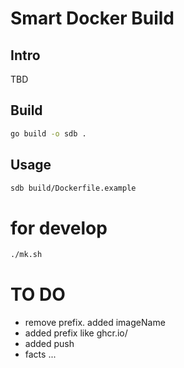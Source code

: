 # Smart Docker Build

## Intro

TBD

## Build

```sh
go build -o sdb .
```

## Usage

```sh
sdb build/Dockerfile.example
```

# for develop

```sh
./mk.sh
```

# TO DO 

- remove prefix. added imageName
- added prefix like ghcr.io/
- added push
- facts ...
